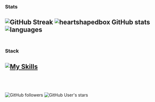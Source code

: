 ### Stats
![GitHub Streak](https://github-readme-streak-stats.herokuapp.com?user=heartshapedbox&theme=tokyonight-duo&background=0d1117&fire=violet&hide_border=true&card_width=450&hide_longest_streak=true)
![heartshapedbox GitHub stats](https://github-readme-stats.vercel.app/api?username=heartshapedbox&show_icons=true&hide_title=true&theme=tokyonight&bg_color=90,0d1117,161d28&hide_border=true) ![languages](https://github-readme-stats.vercel.app/api/top-langs/?username=heartshapedbox&hide_title=true&layout=compact&theme=tokyonight&bg_color=90,0d1117,161d28&hide_border=true)
<br />
<br />
-
### Stack
[![My Skills](https://skillicons.dev/icons?i=html,css,js,jquery,python,django,vscode,github,git,ps&perline=10&theme=dark)]()
<br />
<br />
-
<br />

![GitHub followers](https://img.shields.io/github/followers/heartshapedbox?color=5955E8&logo=github&style=flat) ![GitHub User's stars](https://img.shields.io/github/stars/heartshapedbox?color=5955E8&label=stars%20earned&logo=github&style=flat)

<!---
heartshapedbox/heartshapedbox is a ✨ special ✨ repository because its `README.md` (this file) appears on your GitHub profile.
You can click the Preview link to take a look at your changes.
--->
